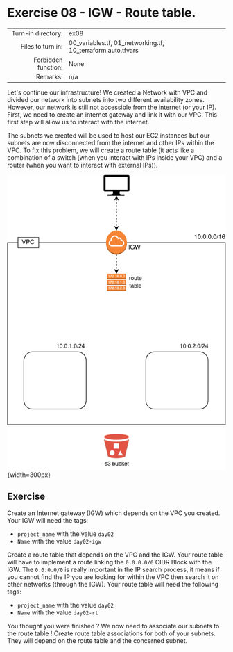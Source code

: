 # Exercise 08 - IGW - Route table.

|                         |                    |
| -----------------------:| ------------------ |
|   Turn-in directory:    |  ex08              |
|   Files to turn in:     |  00_variables.tf, 01_networking.tf, 10_terraform.auto.tfvars |
|   Forbidden function:   |  None              |
|   Remarks:              |  n/a               |

Let's continue our infrastructure! We created a Network with VPC and divided our network into subnets into two different availability zones. However, our network is still not accessible from the internet (or your IP). First, we need to create an internet gateway and link it with our VPC. This first step will allow us to interact with the internet.

The subnets we created will be used to host our EC2 instances but our subnets are now disconnected from the internet and other IPs within the VPC. To fix this problem, we will create a route table (it acts like a combination of a switch (when you interact with IPs inside your VPC) and a router (when you want to interact with external IPs)).

![Flask API AWS infrastructure](../assets/terraform_3.png){width=300px}

## Exercise

Create an Internet gateway (IGW) which depends on the VPC you created. Your IGW will need the tags:
- `project_name` with the value `day02`
- `Name` with the value `day02-igw`

Create a route table that depends on the VPC and the IGW. Your route table will have to implement a route linking the `0.0.0.0/0` CIDR Block with the IGW. The `0.0.0.0/0` is really important in the IP search process, it means if you cannot find the IP you are looking for within the VPC then search it on other networks (through the IGW). Your route table will need the following tags:
- `project_name` with the value `day02`
- `Name` with the value `day02-rt`

You thought you were finished ? We now need to associate our subnets to the route table ! Create route table associations for both of your subnets. They will depend on the route table and the concerned subnet.
